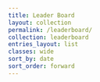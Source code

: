```yaml
---
title: Leader Board
layout: collection
permalink: /leaderboard/
collection: leaderboard
entries_layout: list
classes: wide
sort_by: date
sort_order: forward
---
```

